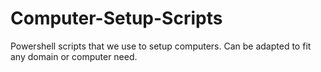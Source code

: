 # Computer-Setup-Scripts
Powershell scripts that we use to setup computers. Can be adapted to fit any domain or computer need.
